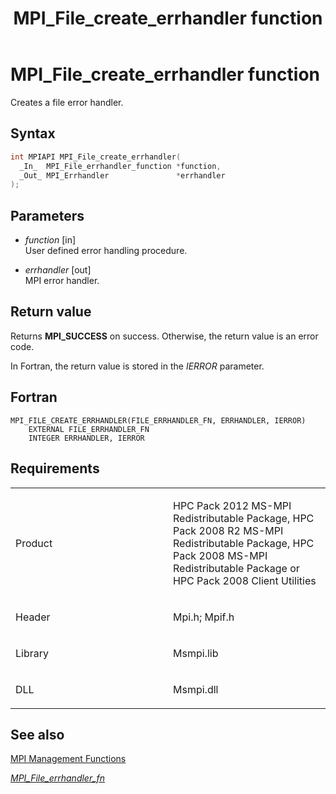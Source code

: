 ﻿---
title: MPI_File_create_errhandler function
TOCTitle: MPI_File_create_errhandler function
ms:assetid: fc15dd34-c897-43a1-8e5c-8b37a90d1664
ms:mtpsurl: https://msdn.microsoft.com/en-us/library/Dn473306(v=VS.85)
ms:contentKeyID: 59360852
ms.date: 03/28/2018
mtps_version: v=VS.85
f1_keywords:
- MPI_FILE_CREATE_ERRHANDLER
- mpif/MPI_File_create_errhandler
- mpi/MPI_FILE_CREATE_ERRHANDLER
dev_langs:
- C++
- C
---

# MPI\_File\_create\_errhandler function

Creates a file error handler.

## Syntax

``` c++
int MPIAPI MPI_File_create_errhandler(
  _In_  MPI_File_errhandler_function *function,
  _Out_ MPI_Errhandler               *errhandler
);
```

## Parameters

  - *function* \[in\]  
    User defined error handling procedure.

  - *errhandler* \[out\]  
    MPI error handler.

## Return value

Returns **MPI\_SUCCESS** on success. Otherwise, the return value is an error code.

In Fortran, the return value is stored in the *IERROR* parameter.

## Fortran

    MPI_FILE_CREATE_ERRHANDLER(FILE_ERRHANDLER_FN, ERRHANDLER, IERROR)
        EXTERNAL FILE_ERRHANDLER_FN
        INTEGER ERRHANDLER, IERROR

## Requirements

<table>
<colgroup>
<col style="width: 50%" />
<col style="width: 50%" />
</colgroup>
<tbody>
<tr class="odd">
<td><p>Product</p></td>
<td><p>HPC Pack 2012 MS-MPI Redistributable Package, HPC Pack 2008 R2 MS-MPI Redistributable Package, HPC Pack 2008 MS-MPI Redistributable Package or HPC Pack 2008 Client Utilities</p></td>
</tr>
<tr class="even">
<td><p>Header</p></td>
<td>Mpi.h;
Mpif.h</td>
</tr>
<tr class="odd">
<td><p>Library</p></td>
<td>Msmpi.lib</td>
</tr>
<tr class="even">
<td><p>DLL</p></td>
<td>Msmpi.dll</td>
</tr>
</tbody>
</table>


## See also

[MPI Management Functions](mpi-management-functions.md)

[*MPI\_File\_errhandler\_fn*](mpi-file-errhandler-fn-callback-function.md)

